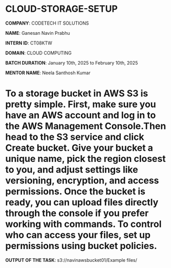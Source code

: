  # CLOUD-STORAGE-SETUP

 **COMPANY**: CODETECH IT SOLUTIONS

 **NAME**:   Ganesan Navin Prabhu

 **INTERN ID**: CT08KTW

 **DOMAIN**: CLOUD COMPUTING

**BATCH DURATION**:  January 10th, 2025 to February 10th, 2025

**MENTOR NAME**: Neela Santhosh Kumar 

# To a storage bucket in AWS S3 is pretty simple. First, make sure you have an AWS account and log in to the AWS Management Console.Then head to the S3 service and click Create bucket. Give your bucket a unique name, pick the region closest to you, and adjust settings like versioning, encryption, and access permissions. Once the bucket is ready, you can upload files directly through the console if you prefer working with commands. To control who can access your files, set up permissions using bucket policies.

**OUTPUT OF THE TASK**: s3://navinawsbucket01/Example files/
